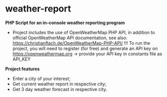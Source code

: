 # weather-report

**PHP Script for an in-console weather reporting program**

 * Project includes the use of OpenWeatherMap PHP API, in addition to official OpenWeatherMap API documentation, see also: https://christianflach.de/OpenWeatherMap-PHP-API/
!!! To run the project, you will need to register (for free) and generate an API key on https://openweathermap.org
    -> provide your API key in constants file as API_KEY
 
 **Project features**
 - Enter a city of your interest;
 - Get current weather report in respective city;
 - Get 3 day weather forecast in respective city.


